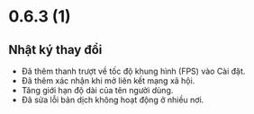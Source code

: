 # 0.6.3 (1)

## Nhật ký thay đổi

- Đã thêm thanh trượt về tốc độ khung hình (FPS) vào Cài đặt.
- Đã thêm xác nhận khi mở liên kết mạng xã hội.
- Tăng giới hạn độ dài của tên người dùng.
- Đã sửa lỗi bản dịch không hoạt động ở nhiều nơi.

